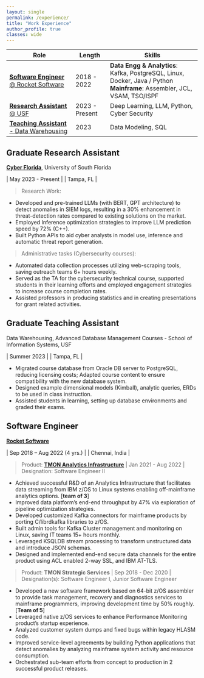 ```yaml
---
layout: single
permalink: /experience/
title: "Work Experience"
author_profile: true
classes: wide
---
```


| **Role** | **Length**                | **Skills** |
|----------|-------------------------- |------------|
| [**Software Engineer** @ Rocket Software](#SoftwareEngineer) | 2018 - 2022  | **Data Engg & Analytics**: Kafka, PostgreSQL, Linux, Docker, Java / Python <br/> **Mainframe**: Assembler, JCL, VSAM, TSO/ISPF |
| [**Research Assistant** @ USF](#ResearchAssistant) | 2023 - Present  | Deep Learning, LLM, Python, Cyber Security |
| [**Teaching Assistant** - Data Warehousing](#TeachingAssistant) | 2023   | Data Modeling, SQL| 

## <a id="ResearchAssistant"></a>Graduate Research Assistant
  
[**Cyber Florida**](https://cyberflorida.org/), University of South Florida

| May 2023 - Present |
| Tampa, FL          |

> Research Work:

- Developed and pre-trained LLMs (with BERT, GPT architecture) to detect anomalies in SIEM logs, resulting in a 30% enhancement in threat-detection rates compared to existing solutions on the market.
- Employed Inference optimization strategies to improve LLM prediction speed by 72% (C++).
- Built Python APIs to aid cyber analysts in model use, inference and automatic threat report generation.

> Administrative tasks (Cybersecurity courses):

- Automated data collection processes utilizing web-scraping tools, saving outreach teams 6+ hours weekly.
- Served as the TA for the cybersecurity technical course, supported students in their learning efforts and employed engagement strategies to increase course completion rates.
- Assisted professors in producing statistics and in creating presentations for grant related activities.


## <a id="TeachingAssistant"></a>Graduate Teaching Assistant
 
Data Warehousing, Advanced Database Management Courses - School of Information Systems, USF

| Summer 2023        |
| Tampa, FL          |

- Migrated course database from Oracle DB server to PostgreSQL, reducing licensing costs; Adapted course content to ensure compatibility with the new database system.
- Designed example dimensional models (Kimball), analytic queries, ERDs to be used in class instruction.
- Assisted students in learning, setting up database environments and graded their exams.

## <a id="SoftwareEngineer"></a>Software Engineer

[**Rocket Software**](https://www.rocketsoftware.com)

| Sep 2018 – Aug 2022 (4 yrs.)       |
| Chennai, India                     |

> Product: [**TMON Analytics Infrastructure**](https://www.rocketsoftware.com/products/rocket-tmon-one) | Jan 2021 - Aug 2022 | Designation: Software Engineer II 
 
- Achieved successful R&D of an Analytics Infrastructure that facilitates data streaming from IBM z/OS to Linux systems enabling off-mainframe analytics options. [**team of 3**]
- Improved data platform’s end-end throughput by 47% via exploration of pipeline optimization strategies. 
- Developed customized Kafka connectors for mainframe products by porting C/librdkafka libraries to z/OS.
- Built admin tools for Kafka Cluster management and monitoring on Linux, saving IT teams 15+ hours monthly.
- Leveraged KSQLDB stream processing to transform unstructured data and introduce JSON schemas.
- Designed and implemented end-end secure data channels for the entire product using ACL enabled 2-way SSL, and IBM AT-TLS.

> Product: **TMON Strategic Services** | Sep 2018 - Dec 2020 | Designation(s): Software Engineer I, Junior Software Engineer

- Developed a new software framework based on 64-bit z/OS assembler to provide task management, recovery and diagnostics services to mainframe programmers, improving development time by 50% roughly. [**Team of 5**]
- Leveraged native z/OS services to enhance Performance Monitoring product’s startup experience.
- Analyzed customer system dumps and fixed bugs within legacy HLASM code.
- Improved service-level agreements by building Python applications that detect anomalies by analyzing mainframe system activity and resource consumption.  
- Orchestrated sub-team efforts from concept to production in 2 successful product releases.


